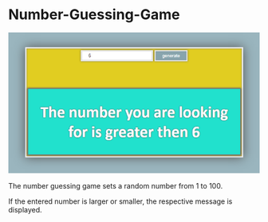 # Number-Guessing-Game

![](images/guessing.png)


The number guessing game sets a random number from 1 to 100.


If the entered number is larger or smaller, the respective message is displayed.
